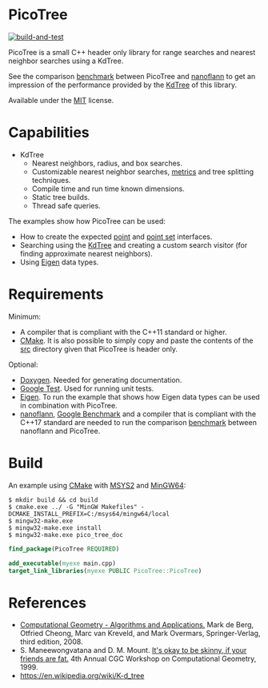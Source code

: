 # PicoTree

[![build-and-test](https://github.com/Jaybro/pico_tree/workflows/build-and-test/badge.svg)](https://github.com/Jaybro/pico_tree/actions?query=workflow%3Abuild-and-test)

PicoTree is a small C++ header only library for range searches and nearest neighbor searches using a KdTree.

See the comparison [benchmark](./docs/benchmark.md) between PicoTree and [nanoflann](https://github.com/jlblancoc/nanoflann) to get an impression of the performance provided by the [KdTree](https://en.wikipedia.org/wiki/K-d_tree) of this library.

Available under the [MIT](https://en.wikipedia.org/wiki/MIT_License) license.

# Capabilities

* KdTree
  * Nearest neighbors, radius, and box searches.
  * Customizable nearest neighbor searches, [metrics](https://en.wikipedia.org/wiki/Metric_(mathematics)) and tree splitting techniques.
  * Compile time and run time known dimensions.
  * Static tree builds.
  * Thread safe queries.

The examples show how PicoTree can be used:

* How to create the expected [point](./examples/pico_common/point.hpp) and [point set](./examples/pico_common/pico_adaptor.hpp) interfaces.
* Searching using the [KdTree](./examples/kd_tree/kd_tree.cpp) and creating a custom search visitor (for finding approximate nearest neighbors).
* Using [Eigen](./examples/eigen/eigen.cpp) data types.

# Requirements

Minimum:

* A compiler that is compliant with the C++11 standard or higher.
* [CMake](https://cmake.org/). It is also possible to simply copy and paste the contents of the [src](./src/) directory given that PicoTree is header only.

Optional:

* [Doxygen](https://www.doxygen.nl). Needed for generating documentation.
* [Google Test](https://github.com/google/googletest). Used for running unit tests.
* [Eigen](http://eigen.tuxfamily.org). To run the example that shows how Eigen data types can be used in combination with PicoTree.
* [nanoflann](https://github.com/jlblancoc/nanoflann), [Google Benchmark](https://github.com/google/benchmark) and a compiler that is compliant with the C++17 standard are needed to run the comparison [benchmark](./docs/benchmark.md) between nanoflann and PicoTree.

# Build

An example using [CMake](https://cmake.org/) with [MSYS2](https://github.com/msys2/) and [MinGW64](http://mingw-w64.org/):

```console
$ mkdir build && cd build
$ cmake.exe ../ -G "MinGW Makefiles" -DCMAKE_INSTALL_PREFIX=C:/msys64/mingw64/local
$ mingw32-make.exe
$ mingw32-make.exe install
$ mingw32-make.exe pico_tree_doc
```

```cmake
find_package(PicoTree REQUIRED)

add_executable(myexe main.cpp)
target_link_libraries(myexe PUBLIC PicoTree::PicoTree)
```

# References

* [Computational Geometry - Algorithms and Applications.](https://www.springer.com/gp/book/9783540779735) Mark de Berg, Otfried Cheong, Marc van Kreveld, and Mark Overmars, Springer-Verlag, third edition, 2008.
* S. Maneewongvatana and D. M. Mount. [It's okay to be skinny, if your friends are fat.](http://www.cs.umd.edu/~mount/Papers/cgc99-smpack.pdf) 4th Annual CGC Workshop on Computational Geometry, 1999.
* https://en.wikipedia.org/wiki/K-d_tree
